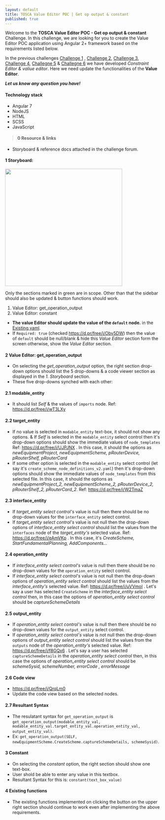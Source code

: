 ```yaml
---
layout: default
title: TOSCA Value Editor POC | Get op output & constant
published: true
---
```


Welcome to the **TOSCA Value Editor POC - Get op output & constant** Challenge. In this challenge, we are looking for you to create the Value Editor POC application using Angular 2+ framework based on the requirements listed below.

In the previous challenges [Challenge 1](https://www.topcoder.com/challenges/30094218/?type=develop) , [Challenge 2](https://www.topcoder.com/challenges/30095098/?type=develop), [Challenge 3](https://www.topcoder.com/challenges/30095348/?type=develop), [Challenge 4](https://apps.topcoder.com/forums/?module=Category&categoryID=72027), [Challegne 5](https://www.topcoder.com/challenges/30095768/?type=develop) & [Challegne 6](https://www.topcoder.com/challenges/30095984/?type=develop) we have developed *Constraint Editor & valiue editor*. Here we need update the functionalities of the **Value Editor**.

_**Let us know any question you have!**_

#### Technology stack
* Angular 7
* NodeJS
* HTML
* SCSS
* JavaScript
 
> #### 0 Resource & links  
* Storyboard & reference docs attached in the challenge forum.


#### 1 Storyboard:  
<img src="https://cdn-std.dprcdn.net/files/acc_652531/hgbVQq" height="380" alt="" /> 

>
Only the sections marked in green are in scope. Other than that the sidebar should also be updated & button functions should work.
1. Value Editor: get_operation_output
1. Value Editor: constant

* **The value Editor should update the value of the `default` node.** in the  [Existing.yaml](https://gitlab.com/tosca-open/poc-blueprint/blob/dev/src/assets/yaml/Existing.yaml#L25).
* If  `Required: true` (checked https://d.pr/free/i/Obv5DW) then the value of `default` should be null/blank & hide this *Value Editor* section form the screen otherwise, show the *Value Editor* section.

>
#### 2 Value Editor: get_operation_output
* On selecting the *get_operation_output* option, the right section drop-down options should list the 5 drop-downs & a code viewer section as displayed in the *1. Storyboard* section.
* These five drop-downs synched with each other:
#### 2.1 modable_entity
* It should list *Self* & the values of `imports` node. Ref: https://d.pr/free/i/wT3LXy

#### 2.2 target_entity 
* If no value is selected in `modable_entity` text-box, it should not show any options.
& If *Self* is selected in the `modable_entity` select control then it's drop-down options should show the immediate values of `node_templates` Ref: https://d.pr/free/i/UJPJNX . In this case, it should the options as  *newEquipmentProject, newEquipmentScheme, pRouterDevice, pRouterShelf, pRouterCard*
* If some other option is selected in the `modable_entity` select control (let say it's `create_scheme_node_definitions_v2.yaml`) then it's drop-down options should show the immediate values of `node_templates` from this selected file. In this case, it should the options as  *newEquipmentProject_2, newEquipmentScheme_2, pRouterDevice_2, pRouterShelf_2, pRouterCard_2*. Ref: https://d.pr/free/i/W2TmaZ

#### 2.3 interface_entity 
* If *target_entity select control's* value is null then there should be no drop-down values for the `interface_entity` select control.
* If *target_entity select control's* value is not null then the drop-down options of *interface_entity select control* should list the values from the `interfaces` node of the *target_entity's* selected value. Ref: https://d.pr/free/i/eAmVKp . In this case, it's *CreateScheme, StartFundamentalPlanning, AddComponents...*

#### 2.4 operation_entity 
* If *interface_entity select control's* value is null then there should be no drop-down values for the `operation_entity` select control.
* If *interface_entity select control's* value is not null then the drop-down options of *operation_entity select control* should list the values from the *interface_entity's* selected value. 
Ref: https://d.pr/free/i/uVVmoI . Let's say a user has selected `CreateScheme` in the *interface_entity select control* then, in this case the options of *operation_entity select control* should be *captureSchemeDetails*

#### 2.5 output_entity
* If *operation_entity select control's* value is null then there should be no drop-down values for the `output_entity` select control.
* If *operation_entity select control's* value is not null then the drop-down options of *output_entity select control* should list the values from the `outputs` node of the *operation_entity's* selected value. 
Ref: https://d.pr/free/i/f8GQx6 . Let's say a user has selected `captureSchemeDetails` in the *operation_entity select control* then, in this case the options of *operation_entity select control* should be *schemeSysid, schemeNumber, errorCode , errorMessage*

#### 2.6 Code view

* https://d.pr/free/i/QrqLm0
* Update the code view based on the selected nodes.

#### 2.7 Resultant Syntax
* The resulatant syntax for `get_operation_output` is `get_operation_output(modable_entity_val, modable_entity_val.target_entity_val.operation_entity_val, output_entity_val)`.
* Ex: `get_operation_output(SELF, newEquipmentScheme.CreateScheme.captureSchemeDetails, schemeSysid)`.


>
#### 3 Constant
* On selecting the *constant* option, the right section should show one text-box.
* User shold be able to enter any value in this textbox.
* Resultant Syntax for this is: `constant(text_box_value)`


>
#### 4 Existing functions 
* The existing functions implemented on clicking the button on the upper right section should continue to work even after implementing the above requirements.
